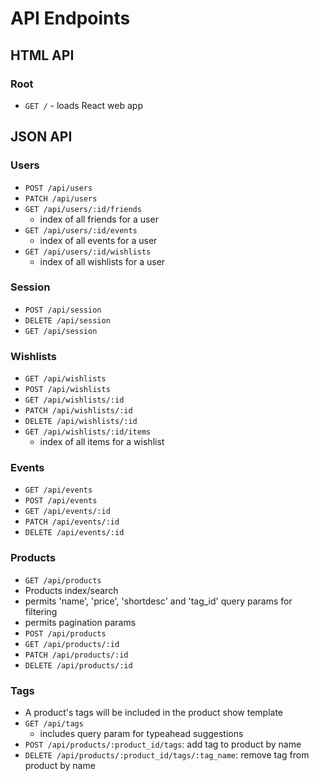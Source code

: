 # API Endpoints

## HTML API

### Root

- `GET /` - loads React web app

## JSON API

### Users

- `POST /api/users`
- `PATCH /api/users`
- `GET /api/users/:id/friends`
  - index of all friends for a user
- `GET /api/users/:id/events`
  - index of all events for a user
- `GET /api/users/:id/wishlists`
  - index of all wishlists for a user

### Session

- `POST /api/session`
- `DELETE /api/session`
- `GET /api/session`

### Wishlists

- `GET /api/wishlists`
- `POST /api/wishlists`
- `GET /api/wishlists/:id`
- `PATCH /api/wishlists/:id`
- `DELETE /api/wishlists/:id`
- `GET /api/wishlists/:id/items`
  - index of all items for a wishlist


### Events

- `GET /api/events`
- `POST /api/events`
- `GET /api/events/:id`
- `PATCH /api/events/:id`
- `DELETE /api/events/:id`

### Products

- `GET /api/products`
- Products index/search
- permits 'name', 'price', 'shortdesc' and 'tag_id' query params for filtering
- permits pagination params
- `POST /api/products`
- `GET /api/products/:id`
- `PATCH /api/products/:id`
- `DELETE /api/products/:id`

### Tags

- A product's tags will be included in the product show template
- `GET /api/tags`
  - includes query param for typeahead suggestions
- `POST /api/products/:product_id/tags`: add tag to product by name
- `DELETE /api/products/:product_id/tags/:tag_name`: remove tag from product by name
